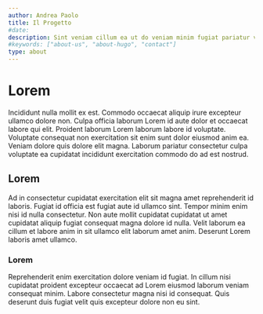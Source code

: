 ```yaml
---
author: Andrea Paolo
title: Il Progetto
#date: 
description: Sint veniam cillum ea ut do veniam minim fugiat pariatur velit exercitation mollit reprehenderit tempor.
#keywords: ["about-us", "about-hugo", "contact"]
type: about
---
```


# Lorem
Incididunt nulla mollit ex est. Commodo occaecat aliquip irure excepteur ullamco dolore non. Culpa officia laborum Lorem id aute dolor et occaecat labore qui elit. Proident laborum Lorem laborum labore id voluptate. Voluptate consequat non exercitation sit enim sunt dolor eiusmod anim ea. Veniam dolore quis dolore elit magna. Laborum pariatur consectetur culpa voluptate ea cupidatat incididunt exercitation commodo do ad est nostrud.

## Lorem
Ad in consectetur cupidatat exercitation elit sit magna amet reprehenderit id laboris. Fugiat id officia est fugiat aute id ullamco sint. Tempor minim enim nisi id nulla consectetur. Non aute mollit cupidatat cupidatat ut amet cupidatat aliquip fugiat consequat magna dolore id nulla. Velit laborum ea cillum et labore anim in sit ullamco elit laborum amet anim. Deserunt Lorem laboris amet ullamco.

### Lorem
Reprehenderit enim exercitation dolore veniam id fugiat. In cillum nisi cupidatat proident excepteur occaecat ad Lorem eiusmod laborum veniam consequat minim. Labore consectetur magna nisi id consequat. Quis deserunt duis fugiat velit quis excepteur dolore non eu sint.